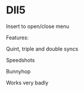 # Dll5
Insert to open/close menu

Features:

Quint, triple and double syncs

Speedshots

Bunnyhop

Works very badly
